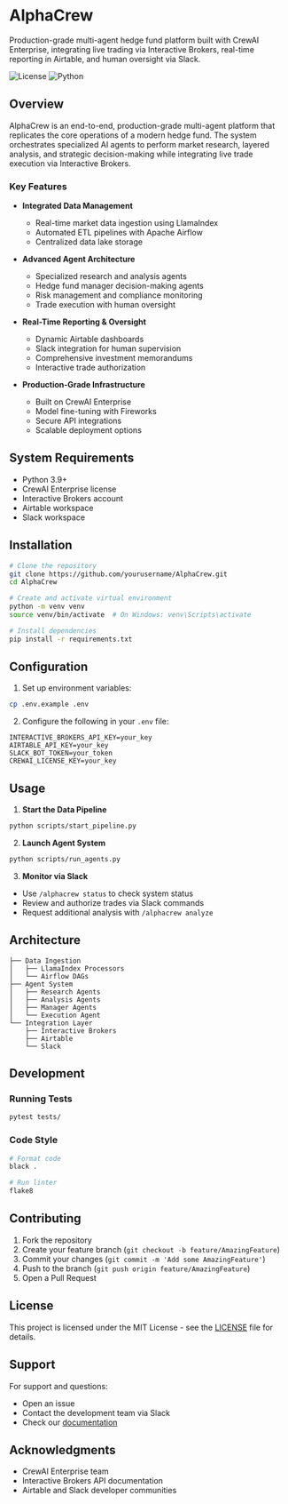 # AlphaCrew

Production-grade multi-agent hedge fund platform built with CrewAI Enterprise, integrating live trading via Interactive Brokers, real-time reporting in Airtable, and human oversight via Slack.

![License](https://img.shields.io/badge/license-MIT-blue.svg)
![Python](https://img.shields.io/badge/python-3.9%2B-blue)

## Overview

AlphaCrew is an end-to-end, production-grade multi-agent platform that replicates the core operations of a modern hedge fund. The system orchestrates specialized AI agents to perform market research, layered analysis, and strategic decision-making while integrating live trade execution via Interactive Brokers.

### Key Features

- **Integrated Data Management**
  - Real-time market data ingestion using LlamaIndex
  - Automated ETL pipelines with Apache Airflow
  - Centralized data lake storage

- **Advanced Agent Architecture**
  - Specialized research and analysis agents
  - Hedge fund manager decision-making agents
  - Risk management and compliance monitoring
  - Trade execution with human oversight

- **Real-Time Reporting & Oversight**
  - Dynamic Airtable dashboards
  - Slack integration for human supervision
  - Comprehensive investment memorandums
  - Interactive trade authorization

- **Production-Grade Infrastructure**
  - Built on CrewAI Enterprise
  - Model fine-tuning with Fireworks
  - Secure API integrations
  - Scalable deployment options

## System Requirements

- Python 3.9+
- CrewAI Enterprise license
- Interactive Brokers account
- Airtable workspace
- Slack workspace

## Installation

```bash
# Clone the repository
git clone https://github.com/yourusername/AlphaCrew.git
cd AlphaCrew

# Create and activate virtual environment
python -m venv venv
source venv/bin/activate  # On Windows: venv\Scripts\activate

# Install dependencies
pip install -r requirements.txt
```

## Configuration

1. Set up environment variables:
```bash
cp .env.example .env
```

2. Configure the following in your `.env` file:
```
INTERACTIVE_BROKERS_API_KEY=your_key
AIRTABLE_API_KEY=your_key
SLACK_BOT_TOKEN=your_token
CREWAI_LICENSE_KEY=your_key
```

## Usage

1. **Start the Data Pipeline**
```bash
python scripts/start_pipeline.py
```

2. **Launch Agent System**
```bash
python scripts/run_agents.py
```

3. **Monitor via Slack**
- Use `/alphacrew status` to check system status
- Review and authorize trades via Slack commands
- Request additional analysis with `/alphacrew analyze`

## Architecture

```
├── Data Ingestion
│   ├── LlamaIndex Processors
│   └── Airflow DAGs
├── Agent System
│   ├── Research Agents
│   ├── Analysis Agents
│   ├── Manager Agents
│   └── Execution Agent
└── Integration Layer
    ├── Interactive Brokers
    ├── Airtable
    └── Slack
```

## Development

### Running Tests
```bash
pytest tests/
```

### Code Style
```bash
# Format code
black .

# Run linter
flake8
```

## Contributing

1. Fork the repository
2. Create your feature branch (`git checkout -b feature/AmazingFeature`)
3. Commit your changes (`git commit -m 'Add some AmazingFeature'`)
4. Push to the branch (`git push origin feature/AmazingFeature`)
5. Open a Pull Request

## License

This project is licensed under the MIT License - see the [LICENSE](LICENSE) file for details.

## Support

For support and questions:
- Open an issue
- Contact the development team via Slack
- Check our [documentation](docs/)

## Acknowledgments

- CrewAI Enterprise team
- Interactive Brokers API documentation
- Airtable and Slack developer communities
